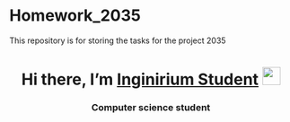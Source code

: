 # Homework_2035

This repository is for storing the tasks for the project 2035
<h1 align="center">Hi there, I’m <a href="https://inginirium.ru/" target="_blank">Inginirium Student</a>
<img src="https://github.com/blackcater/blackcater/raw/main/images/Hi.gif" height="32"/> </h1>
<h3 align="center">Computer science student</h3>


